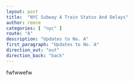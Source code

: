 ```yaml
---
layout: post
title:  "NYC Subway A Train Status And Delays"
author: reece
categories: [ "nyc" ]
route: "A"
description: "Updates to No. A"
first_paragraph: "Updates to No. A"
direction_out: "out"
direction_back: "back"
---
```


fwfwwefw
